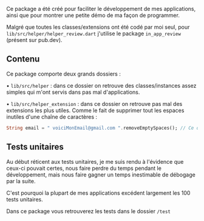 <!--
This README describes the package. If you publish this package to pub.dev,
this README's contents appear on the landing page for your package.

For information about how to write a good package README, see the guide for
[writing package pages](https://dart.dev/guides/libraries/writing-package-pages).

For general information about developing packages, see the Dart guide for
[creating packages](https://dart.dev/guides/libraries/create-library-packages)
and the Flutter guide for
[developing packages and plugins](https://flutter.dev/developing-packages).
-->

Ce package a été créé pour faciliter le développement de mes applications,
ainsi que pour montrer une petite démo de ma façon de programmer.

Malgré que toutes les classes/extensions ont été codé par moi seul, 
pour `lib/src/helper/helper_review.dart` j'utilise le package `in_app_review` (présent sur pub.dev).

## Contenu

Ce package comporte deux grands dossiers :

• `lib/src/helper` : dans ce dossier on retrouve des classes/instances 
assez simples qui m'ont servis dans pas mal d'applications. 

• `lib/src/helper_extension` : dans ce dossier on retrouve pas mal des extensions les plus utiles.
Comme le fait de supprimer tout les espaces inutiles d'une chaîne de caractères :

```dart
String email = " voiciMonEmail@gmail.com ".removeEmptySpaces(); // Ce qui donnera "voiciMonEmail@gmail.com".
```

## Tests unitaires

Au début réticent aux tests unitaires, je me suis rendu à l'évidence que ceux-ci pouvait
certes, nous faire perdre du temps pendant le développement, mais nous faire gagner
un temps inestimable de débogage par la suite.

C'est pourquoi la plupart de mes applications excédent largement les 100 tests unitaires. 

Dans ce package vous retrouverez les tests dans le dossier `/test`